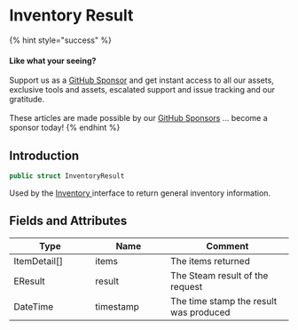 # Inventory Result

{% hint style="success" %}
#### Like what your seeing?

Support us as a [GitHub Sponsor](../../../become-a-sponsor/) and get instant access to all our assets, exclusive tools and assets, escalated support and issue tracking and our gratitude.\
\
These articles are made possible by our [GitHub Sponsors](../../../become-a-sponsor/) ... become a sponsor today!
{% endhint %}

## Introduction

```csharp
public struct InventoryResult
```

Used by the [Inventory ](../api/inventory.md)interface to return general inventory information.

## Fields and Attributes

<table><thead><tr><th width="187.56643368118847">Type</th><th width="173.82668241105068">Name</th><th width="375.82373346952215">Comment</th></tr></thead><tbody><tr><td>ItemDetail[]</td><td>items</td><td>The items returned</td></tr><tr><td>EResult</td><td>result</td><td>The Steam result of the request</td></tr><tr><td>DateTime</td><td>timestamp</td><td>The time stamp the result was produced</td></tr></tbody></table>

